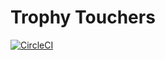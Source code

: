 # Trophy Touchers

[![CircleCI](https://circleci.com/gh/bplabombarda/trophytouchers.svg?style=svg)](https://circleci.com/gh/bplabombarda/trophytouchers)
